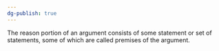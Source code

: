 ```yaml
---
dg-publish: true
---
```

The reason portion of an argument consists of some statement or set of statements, some of which are called premises of the argument.
